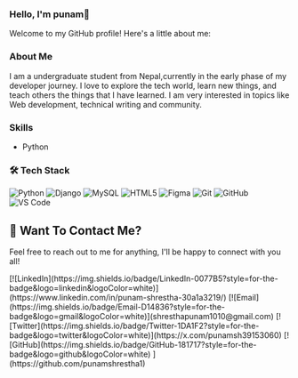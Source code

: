 ### Hello, I'm punam👋

Welcome to my GitHub profile! Here's a little about me: 

### About Me

I am a undergraduate student from Nepal,currently in the early phase of my developer journey. I love to explore the tech world, learn new things, and teach others the things that I have learned. I am very interested in topics like Web development, technical writing and community.

### Skills

- Python

### 🛠️ Tech Stack  

<p align="left">  
  <img src="https://img.shields.io/badge/Python-3776AB?style=for-the-badge&logo=python&logoColor=white" alt="Python" />  
  <img src="https://img.shields.io/badge/Django-092E20?style=for-the-badge&logo=django&logoColor=white" alt="Django" />  
  <img src="https://img.shields.io/badge/MySQL-005C84?style=for-the-badge&logo=mysql&logoColor=white" alt="MySQL" />  
  <img src="https://img.shields.io/badge/HTML5-E34F26?style=for-the-badge&logo=html5&logoColor=white" alt="HTML5" />  
  <img src="https://img.shields.io/badge/Figma-F24E1E?style=for-the-badge&logo=figma&logoColor=white" alt="Figma" />  
  <img src="https://img.shields.io/badge/Git-F05032?style=for-the-badge&logo=git&logoColor=white" alt="Git" />  
  <img src="https://img.shields.io/badge/GitHub-181717?style=for-the-badge&logo=github&logoColor=white" alt="GitHub" />  
  <img src="https://img.shields.io/badge/VS_Code-007ACC?style=for-the-badge&logo=visual-studio-code&logoColor=white" alt="VS Code" />  
</p>
 

## 💬 Want To Contact Me?
Feel free to reach out to me for anything, I'll be happy to connect with you all!  
<p align="left">   
[![LinkedIn](https://img.shields.io/badge/LinkedIn-0077B5?style=for-the-badge&logo=linkedin&logoColor=white)](https://www.linkedin.com/in/punam-shrestha-30a1a3219/)  
[![Email](https://img.shields.io/badge/Email-D14836?style=for-the-badge&logo=gmail&logoColor=white)](shresthapunam1010@gmail.com)  
[![Twitter](https://img.shields.io/badge/Twitter-1DA1F2?style=for-the-badge&logo=twitter&logoColor=white)](https://x.com/punamsh39153060)
[![GitHub](https://img.shields.io/badge/GitHub-181717?style=for-the-badge&logo=github&logoColor=white)  ](https://github.com/punamshrestha1)
</p>



